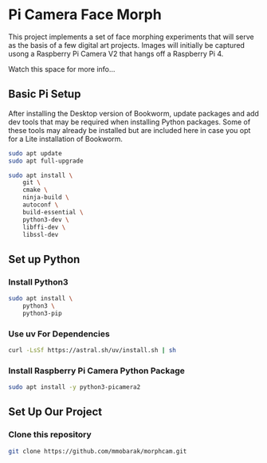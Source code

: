 # Pi Camera Face Morph

This project implements a set of face morphing experiments that will serve as the basis of a few digital art projects. Images will initially be captured usong a Raspberry Pi Camera V2 that hangs off a Raspberry Pi 4.

Watch this space for more info...

## Basic Pi Setup

After installing the Desktop version of Bookworm, update packages and add dev tools that may be required when installing Python packages. Some of these tools may already be installed but are included here in case you opt for a Lite installation of Bookworm.

```bash
sudo apt update
sudo apt full-upgrade
```

```bash
sudo apt install \
    git \
    cmake \
    ninja-build \
    autoconf \
    build-essential \
    python3-dev \
    libffi-dev \
    libssl-dev
```

## Set up Python

### Install Python3

```bash
sudo apt install \
    python3 \
    python3-pip 
```

### Use uv For Dependencies

```bash
curl -LsSf https://astral.sh/uv/install.sh | sh
```

### Install Raspberry Pi Camera Python Package

```bash
sudo apt install -y python3-picamera2
```

## Set Up Our Project

### Clone this repository

```bash
git clone https://github.com/mmobarak/morphcam.git
```



